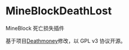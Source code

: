 # MineBlockDeathLost
MineBlock 死亡损失插件

基于项目[Deathmoney](https://github.com/ImyvmCircle/Deathmoney)修改，以 GPL v3 协议开源。
